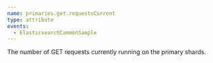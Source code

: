 ```yaml
---
name: primaries.get.requestsCurrent
type: attribute
events:
  - ElasticsearchCommonSample
---
```


The number of GET requests currently running on the primary shards.